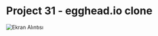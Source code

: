# Project 31 - egghead.io clone

![Ekran Alıntısı](https://user-images.githubusercontent.com/30186772/67166379-5e58cd00-f397-11e9-8d68-6d85e453d757.PNG)


